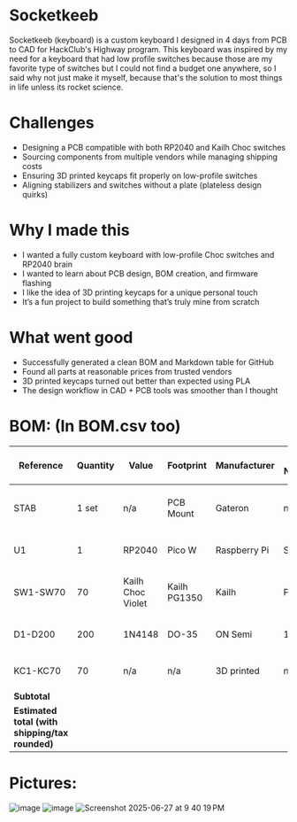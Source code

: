 # Socketkeeb
Socketkeeb (keyboard) is a custom keyboard I designed in 4 days from PCB to CAD for HackClub's Highway program.
This keyboard was inspired by my need for a keyboard that had low profile switches because those are my favorite type of switches but I could not find a budget one anywhere, so I said why not just make it myself, because that's the solution to most things in life unless its rocket science.

# Challenges
- Designing a PCB compatible with both RP2040 and Kailh Choc switches  
- Sourcing components from multiple vendors while managing shipping costs  
- Ensuring 3D printed keycaps fit properly on low-profile switches  
- Aligning stabilizers and switches without a plate (plateless design quirks)  

# Why I made this
- I wanted a fully custom keyboard with low-profile Choc switches and RP2040 brain  
- I wanted to learn about PCB design, BOM creation, and firmware flashing  
- I like the idea of 3D printing keycaps for a unique personal touch  
- It’s a fun project to build something that’s truly mine from scratch  

# What went good
- Successfully generated a clean BOM and Markdown table for GitHub  
- Found all parts at reasonable prices from trusted vendors  
- 3D printed keycaps turned out better than expected using PLA  
- The design workflow in CAD + PCB tools was smoother than I thought

# BOM: (In BOM.csv too)
| Reference | Quantity | Value | Footprint | Manufacturer | Part Number | Description | Unit Price (USD) | Total Price (USD) | Source Link |
|-----------|----------|--------|------------|--------------|--------------|-------------|------------------|------------------|-------------|
| STAB | 1 set | n/a | PCB Mount | Gateron | n/a | Gateron PCB-mounted stabilizer set (various sizes) | 8.00 | 8.00 | [Gateron](https://www.gateron.com/products/gateron-pcb-mounted-stabilizer?VariantsId=10208) |
| U1 | 1 | RP2040 | Pico W | Raspberry Pi | SC0918 | Raspberry Pi Pico W microcontroller | 7.65 | 7.65 | [DigiKey](https://www.digikey.com/en/products/detail/raspberry-pi/SC0918/16608263) |
| SW1-SW70 | 70 | Kailh Choc Violet | Kailh PG1350 | Kailh | PG1350 | Kailh low-profile Choc Violet switch (70 pcs) | 44.74 | 44.74 | [AliExpress](https://www.aliexpress.us/item/3256806826186563.html) |
| D1-D200 | 200 | 1N4148 | DO-35 | ON Semi | 1N4148 | 1N4148 100V 200mA diode (200 pcs) | 6.76 | 6.76 | [DigiKey](https://www.digikey.com/en/products/detail/onsemi/1N4148/458603) |
| KC1-KC70 | 70 | n/a | n/a | 3D printed | n/a | Custom 3D printed keycaps | 0.00 | 0.00 | n/a |
| **Subtotal** |  |  |  |  |  |  |  | **67.15** |  |
| **Estimated total (with shipping/tax rounded)** |  |  |  |  |  |  |  | **100.00** |  |

# Pictures:
![image](https://github.com/user-attachments/assets/0c2b3d44-9a00-4dfe-a43d-a4d7d46aee11)
![image](https://github.com/user-attachments/assets/02e37ef2-6147-4235-89ba-2cb975b90a06)
![Screenshot 2025-06-27 at 9 40 19 PM](https://github.com/user-attachments/assets/efe2a784-03e8-4bb0-acbe-552fa9638b23)

